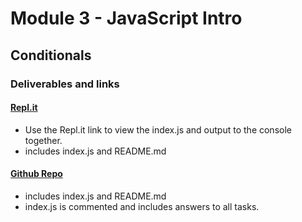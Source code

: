 # Module 3 - JavaScript Intro 
## Conditionals

### Deliverables and links

#### [Repl.it](https://replit.com/@ArnaVala/JS-Conditionals#index.js)
- Use the Repl.it link to view the index.js and output to the console together.
- includes index.js and README.md

#### [Github Repo](https://github.com/ArnaVala/JS-Fundamentals-DataTypes)
- includes index.js and README.md
- index.js is commented and includes answers to all tasks.
